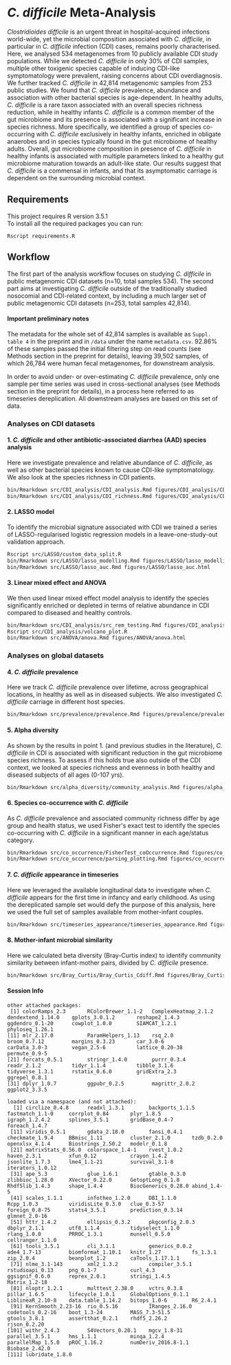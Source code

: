 # *C. difficile* Meta-Analysis

*Clostridioides difficile* is an urgent threat in hospital-acquired infections world-wide, yet the microbial composition associated with *C. difficile*, in particular in *C. difficile* infection (CDI) cases, remains poorly characterised. Here, we analysed 534 metagenomes from 10 publicly available CDI study populations. While we detected *C. difficile* in only 30% of CDI samples, multiple other toxigenic species capable of inducing CDI-like symptomatology were prevalent, raising concerns about CDI overdiagnosis. We further tracked *C. difficile* in 42,814 metagenomic samples from 253 public studies. We found that *C. difficile* prevalence, abundance and association with other bacterial species is age-dependent. In healthy adults, *C. difficile* is a rare taxon associated with an overall species richness reduction, while in healthy infants *C. difficile* is a common member of the gut microbiome and its presence is associated with a significant increase in species richness. More specifically, we identified a group of species co-occurring with *C. difficile* exclusively in healthy infants, enriched in obligate anaerobes and in species typically found in the gut microbiome of healthy adults. Overall, gut microbiome composition in presence of *C. difficile* in healthy infants is associated with multiple parameters linked to a healthy gut microbiome maturation towards an adult-like state. Our results suggest that *C. difficile* is a commensal in infants, and that its asymptomatic carriage is dependent on the surrounding microbial context.

## Requirements

This project requires R version 3.5.1   
To install all the required packages you can run:

`Rscript requirements.R`

## Workflow

The first part of the analysis workflow focuses on studying *C. difficile* in public metagenomic CDI datasets (n=10, total samples 534). 
The second part aims at investigating *C. difficile* outside of the traditionally studied nosocomial and CDI-related context, by including a much larger set of public metagenomic CDI datasets (n=253, total samples 42,814). 

#### Important preliminary notes
The metadata for the whole set of 42,814 samples is available as `Suppl. table 4` in the preprint and in `/data` under the name `metadata.csv`. 92.86% of these samples passed the initial filtering step on read counts (see Methods section in the preprint for details), leaving 39,502 samples, of which 26,784 were human fecal metagenomes, for downstream analysis.

In order to avoid under- or over-estimating *C. difficile* prevalence, only one sample per time series was used in cross-sectional analyses (see Methods section in the preprint for details), in a process here referred to as timeseries dereplication. All downstream analyses are based on this set of data.

### Analyses on CDI datasets

#### 1. *C. difficile* and other antibiotic-associated diarrhea (AAD) species analysis
Here we investigate prevalence and relative abundance of *C. difficile*, as well as other bacterial species known to cause CDI-like symptomatology. We also look at the species richness in CDI patients.

```bash
bin/Rmarkdown src/CDI_analysis/CDI_analysis.Rmd figures/CDI_analysis/CDI_analysis.html
bin/Rmarkdown src/CDI_analysis/CDI_richness.Rmd figures/CDI_analysis/CDI_richness.html
```

#### 2. LASSO model
To identify the microbial signature associated with CDI we trained a series of LASSO-regularised logistic regression models in a leave-one-study-out validation approach.

```bash
Rscript src/LASSO/custom_data_split.R
bin/Rmarkdown src/LASSO/lasso_modelling.Rmd figures/LASSO/lasso_modelling.html
bin/Rmarkdown src/LASSO/lasso_auc.Rmd figures/LASSO/lasso_auc.html
```

#### 3. Linear mixed effect and ANOVA
We then used linear mixed effect model analysis to identify the species significantly enriched or depleted in terms of relative abundance in CDI compared to diseased and healthy controls.

```bash
bin/Rmarkdown src/CDI_analysis/src_rem_testing.Rmd figures/CDI_analysis/src_rem_testing.html  
Rscript src/CDI_analysis/volcano_plot.R   
bin/Rmarkdown src/ANOVA/anova.Rmd figures/ANOVA/anova.html
```

### Analyses on global datasets

#### 4. *C. difficile* prevalence 
Here we track *C. difficile* prevalence over lifetime, across geographical locations, in healthy as well as in diseased subjects. We also investigated *C. difficile* carriage in different host species.

```bash
bin/Rmarkdown src/prevalence/prevalence.Rmd figures/prevalence/prevalence.html
```

#### 5. Alpha diversity 
As shown by the results in point 1. (and previous studies in the literature), *C. difficile* in CDI is associated with significant reduction in the gut microbiome species richness. To assess if this holds true also outside of the CDI context, we looked at species richness and evenness in both healthy and diseased subjects of all ages (0-107 yrs). 

```bash
bin/Rmarkdown src/alpha_diversity/community_analysis.Rmd figures/alpha_diversity/community_analysis.html
```

#### 6. Species co-occurrence with *C. difficile* 
As *C. difficile* prevalence and associated community richness differ by age group and health status, we used Fisher's exact test to identify the species co-occurring with *C. difficile* in a significant manner in each age/status category.    

```bash
bin/Rmarkdown src/co_occurrence/FisherTest_coOccurrence.Rmd figures/co_occurrence/FisherTest_coOccurrence.html
bin/Rmarkdown src/co_occurrence/parsing_plotting.Rmd figures/co_occurrence/parsing_plotting.html
```

#### 7. *C. difficile* appearance in timeseries 
Here we leveraged the available longitudinal data to investigate when *C. difficile* appears for the first time in infancy and early childhood. As using the dereplicated sample set would defy the purpose of this analysis, here we used the full set of samples available from mother-infant couples.

```bash
bin/Rmarkdown src/timeseries_appearance/timeseries_appearance.Rmd figures/timeseries_appearance/timeseries_appearance.html
```

#### 8. Mother-infant microbial similarity
Here we calculated beta diversity (Bray-Curtis index) to identify community similarity between infant-mother pairs, divided by *C. difficile* presence.  

```bash
bin/Rmarkdown src/Bray_Curtis/Bray_Curtis_Cdiff.Rmd figures/Bray_Curtis/Bray_Curtis_Cdiff.html
```


#### Session Info

```
other attached packages:
 [1] colorRamps_2.3       RColorBrewer_1.1-2   ComplexHeatmap_2.1.2 dendextend_1.14.0    gplots_3.0.1.2       reshape2_1.4.3       ggdendro_0.1-20      cowplot_1.0.0        SIAMCAT_1.2.1        phyloseq_1.26.1     
[11] mlr_2.17.0           ParamHelpers_1.13    rsq_2.0              broom_0.7.12         margins_0.3.23       car_3.0-6            carData_3.0-3        vegan_2.5-6          lattice_0.20-38      permute_0.9-5       
[21] forcats_0.5.1        stringr_1.4.0        purrr_0.3.4          readr_2.1.2          tidyr_1.1.4          tibble_3.1.6         tidyverse_1.3.1      rstatix_0.6.0        gridExtra_2.3        ggrepel_0.8.1       
[31] dplyr_1.0.7          ggpubr_0.2.5         magrittr_2.0.2       ggplot2_3.3.5       

loaded via a namespace (and not attached):
  [1] circlize_0.4.8      readxl_1.3.1        backports_1.1.5     fastmatch_1.1-0     corrplot_0.84       plyr_1.8.5          igraph_1.2.4.2      splines_3.5.1       gridBase_0.4-7      foreach_1.4.7      
 [11] viridis_0.5.1       gdata_2.18.0        fansi_0.4.1         checkmate_1.9.4     BBmisc_1.11         cluster_2.1.0       tzdb_0.2.0          openxlsx_4.1.4      Biostrings_2.50.2   modelr_0.1.8       
 [21] matrixStats_0.56.0  colorspace_1.4-1    rvest_1.0.2         haven_2.3.1         xfun_0.12           crayon_1.4.2        jsonlite_1.7.3      lme4_1.1-21         survival_3.1-8      iterators_1.0.12   
 [31] ape_5.3             glue_1.6.1          gtable_0.3.0        zlibbioc_1.28.0     XVector_0.22.0      GetoptLong_0.1.8    Rhdf5lib_1.4.3      shape_1.4.4         BiocGenerics_0.28.0 abind_1.4-5        
 [41] scales_1.1.1        infotheo_1.2.0      DBI_1.1.0           Rcpp_1.0.3          viridisLite_0.3.0   clue_0.3-57         foreign_0.8-75      stats4_3.5.1        prediction_0.3.14   glmnet_2.0-16      
 [51] httr_1.4.2          ellipsis_0.3.2      pkgconfig_2.0.3     dbplyr_2.1.1        utf8_1.1.4          tidyselect_1.1.0    rlang_1.0.0         PRROC_1.3.1         munsell_0.5.0       cellranger_1.1.0   
 [61] tools_3.5.1         cli_3.1.1           generics_0.0.2      ade4_1.7-13         biomformat_1.10.1   knitr_1.27          fs_1.3.1            zip_2.0.4           beanplot_1.2        caTools_1.17.1.1   
 [71] nlme_3.1-143        xml2_1.3.2          compiler_3.5.1      rstudioapi_0.13     png_0.1-7           curl_4.3            ggsignif_0.6.0      reprex_2.0.1        stringi_1.4.5       Matrix_1.2-18      
 [81] nloptr_1.2.1        multtest_2.38.0     vctrs_0.3.8         pillar_1.6.5        lifecycle_1.0.1     GlobalOptions_0.1.1 LiblineaR_2.10-8    data.table_1.14.2   bitops_1.0-6        R6_2.4.1           
 [91] KernSmooth_2.23-16  rio_0.5.16          IRanges_2.16.0      codetools_0.2-16    boot_1.3-24         MASS_7.3-51.5       gtools_3.8.1        assertthat_0.2.1    rhdf5_2.26.2        rjson_0.2.20       
[101] withr_2.4.3         S4Vectors_0.20.1    mgcv_1.8-31         parallel_3.5.1      hms_1.1.1           minqa_1.2.4         parallelMap_1.5.0   pROC_1.16.2         numDeriv_2016.8-1.1 Biobase_2.42.0     
[111] lubridate_1.8.0
```    

